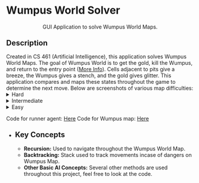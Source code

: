 # Wumpus World Solver
<p align="center">
GUI Application to solve Wumpus World Maps.
</p>

<h3><b><big>Description</big></b></h3>
Created in CS 461 (Artificial Intelligence), this application solves Wumpus World Maps. The goal of Wumpus World is to get the gold, kill the Wumpus, and return to the entry point (<a href="https://cis.temple.edu/~giorgio/cis587/readings/wumpus.shtml">More Info</a>). Cells adjacent to pits give a breeze, the Wumpus gives a stench, and the gold gives glitter. This application compares and maps these states throughout the game to determine the next move. Below are screenshots of various map difficulties: 

<details> 
  <summary>Hard</summary>
  <p align="center">
    <img src="https://raw.githubusercontent.com/xadamxk/Class-Work/master/WumpusWorldMapSolver/Example1.gif" title="WWS Screenshot1" />
  </p>
</details>

<details> 
  <summary>Intermediate</summary>
  <p align="center">
    <img src="https://raw.githubusercontent.com/xadamxk/Class-Work/master/WumpusWorldMapSolver/Example2.gif" title="WWS Screenshot2" />
  </p>
</details>

<details> 
  <summary>Easy</summary>
  <p align="center">
    <img src="https://raw.githubusercontent.com/xadamxk/Class-Work/master/WumpusWorldMapSolver/Example3.gif" title="WWS Screenshot3" />
  </p>
</details>
</p>


Code for runner agent: <a href="https://github.com/xadamxk/Class-Work/blob/master/WumpusWorldMapSolver/GridWorldCode/framework/info/gridworld/actor/RandomAgent.java">Here</a>
Code for Wumpus map: <a href="https://github.com/xadamxk/Class-Work/blob/master/WumpusWorldMapSolver/GridWorldCode/framework/info/gridworld/world/WumpusWorld.java">Here</a>

<ul><li><h3><b><big>Key Concepts</big></b></h3>
<ul><li><b>Recursion:</b> Used to navigate throughout the Wumpus World Map.</li></ul>
<ul><li><b>Backtracking:</b> Stack used to track movements incase of dangers on Wumpus Map.</li></ul>
<ul><li><b>Other Basic AI Concepts:</b> Several other methods are used throughout this project, feel free to look at the code.</li></ul>


</li></ul>

